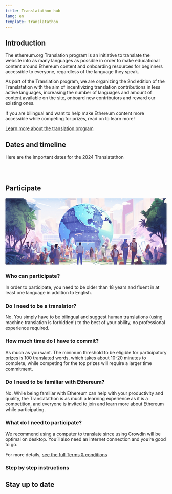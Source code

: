 ```yaml
---
title: Translatathon hub
lang: en
template: translatathon
---
```


<CardContainer>
  <EmojiCard
    emoji=':globe_with_meridians:'
    title='Translate ethereum.org'
    description='Translate ethereum.org content into your language and help make the website more accessible'
  />
  <EmojiCard
    emoji=':trophy:'
    title='Win prizes'
    description='Compete for your share of 30,000$ in prizes and opportunities to win Devcon tickets'
  />
  <EmojiCard
    emoji=':bulb:'
    title='Learn about Ethereum'
    description='Learn about different Ethereum related topics while contributing and competing'
  />
</CardContainer>

## Introduction

The ethereum.org Translation program is an initiative to translate the website into as many languages as possible in order to make educational content around Ethereum content and onboarding resources for beginners accessible to everyone, regardless of the language they speak.

As part of the Translation program, we are organizing the 2nd edition of the Translatation with the aim of incentivizing translation contributions in less active languages, increasing the number of languages and amount of content available on the site, onboard new contributors and reward our existing ones.

If you are bilingual and want to help make Ethereum content more accessible while competing for prizes, read on to learn more!

[Learn more about the translation program](/contributing/translation-program/)

## Dates and timeline

Here are the important dates for the 2024 Translatathon

<DatesAndTimeline />

<br/><br/>

<TranslatathonInANutshell />

## Participate

![](./participate.png)

<TwoColumnContent>
  <CardContent>
    <h3>Who can participate?</h3>
    In order to participate, you need to be older than 18 years and fluent in at least one language in addition to English.
  </CardContent>
  <CardContent>
  <h3>Do I need to be a translator?</h3>
    No. You simply have to be bilingual and suggest human translations (using machine translation is forbidden!) to the best of your ability, no professional experience required.
  </CardContent>
</TwoColumnContent>

<TwoColumnContent>
  <CardContent>
    <h3>How much time do I have to commit?</h3>
    As much as you want. The minimum threshold to be eligible for participatory prizes is 100 translated words, which takes about 10-20 minutes to complete, while competing for the top prizes will require a larger time commitment.
  </CardContent>
  <CardContent>
    <h3>Do I need to be familiar with Ethereum?</h3>
    No. While being familiar with Ethereum can help with your productivity and quality, the Translatathon is as much a learning experience as it is a competition, and everyone is invited to join and learn more about Ethereum while participating.
  </CardContent>
</TwoColumnContent>

<TwoColumnContent>
  <CardContent>
    <h3>What do I need to participate?</h3>
    We recommend using a computer to translate since using Crowdin will be optimal on desktop. You’ll also need an internet connection and you’re good to go.
  </CardContent>
</TwoColumnContent>

For more details, [see the full Terms & conditions](/translatathon/terms-and-conditions)

### Step by step instructions

<StepByStepInstructions />

## Stay up to date

<!-- TODO: Uncomment when the hubs page is ready -->
<!-- <TranslationHubCallout>
  <h3 style={{margin:0}}>Translataton hubs</h3>

  THis year we bring IRL community hugs to join local communities and help translate.

  this hubs are located all over the world, find out if there is one close to you and jion the community
</TranslationHubCallout> -->

<TranslatathonCalendar />

<ApplyNow />